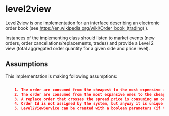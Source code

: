 # level2view

Level2view is one implementation for an interface describing an electronic order book (see https://en.wikipedia.org/wiki/Order_book_(trading) ).
 
Instances of the implementing class should listen to market events (new orders, order cancellations/replacements, trades)
and provide a Level 2 view (total aggregated order quantity for a given side and price level).

## Assumptions

This implementation is making following assumptions:

```json

    1. The order are consumed from the cheapest to the most expensive in case of BID that is crossing the spread price
    2. The order are consumed from the most expansive ones to the cheapest in case of ASK that is crossing the spread price
    3. A replace order that crosses the spread price is consuming an order as well
    4. Order Id is not assigned by the system, but anyway it is unique (if not with replace order)
    5. Level2ViewService can be created with a boolean parameters (if true) that creates a new order in case we cannot satisfy the quantity with existing orders when there is a trade


``` 
 
